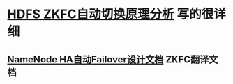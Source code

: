 

# [HDFS ZKFC自动切换原理分析](https://blog.csdn.net/Androidlushangderen/article/details/53148213) 写的很详细



## [NameNode HA自动Failover设计文档](https://blog.csdn.net/chenpingbupt/article/details/7922042)  ZKFC翻译文档


